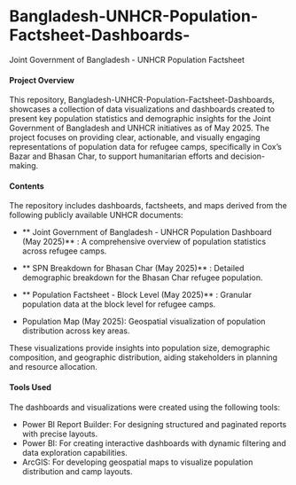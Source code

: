 # Bangladesh-UNHCR-Population-Factsheet-Dashboards-
Joint Government of Bangladesh - UNHCR Population Factsheet
#### Project Overview

This repository, Bangladesh-UNHCR-Population-Factsheet-Dashboards, showcases a collection of data visualizations and dashboards created to present key population statistics and demographic insights for the Joint Government of Bangladesh and UNHCR initiatives as of May 2025. The project focuses on providing clear, actionable, and visually engaging representations of population data for refugee camps, specifically in Cox’s Bazar and Bhasan Char, to support humanitarian efforts and decision-making.

#### Contents

The repository includes dashboards, factsheets, and maps derived from the following publicly available UNHCR documents:

- ** Joint Government of Bangladesh - UNHCR Population Dashboard (May 2025)** : A comprehensive overview of population statistics across refugee camps.
- ** SPN Breakdown for Bhasan Char (May 2025)** : Detailed demographic breakdown for the Bhasan Char refugee population.
- ** Population Factsheet - Block Level (May 2025)** : Granular population data at the block level for refugee camps.



- Population Map (May 2025): Geospatial visualization of population distribution across key areas.

These visualizations provide insights into population size, demographic composition, and geographic distribution, aiding stakeholders in planning and resource allocation.

#### Tools Used

The dashboards and visualizations were created using the following tools:
- Power BI Report Builder: For designing structured and paginated reports with precise layouts.
- Power BI: For creating interactive dashboards with dynamic filtering and data exploration capabilities.
- ArcGIS: For developing geospatial maps to visualize population distribution and camp layouts.
